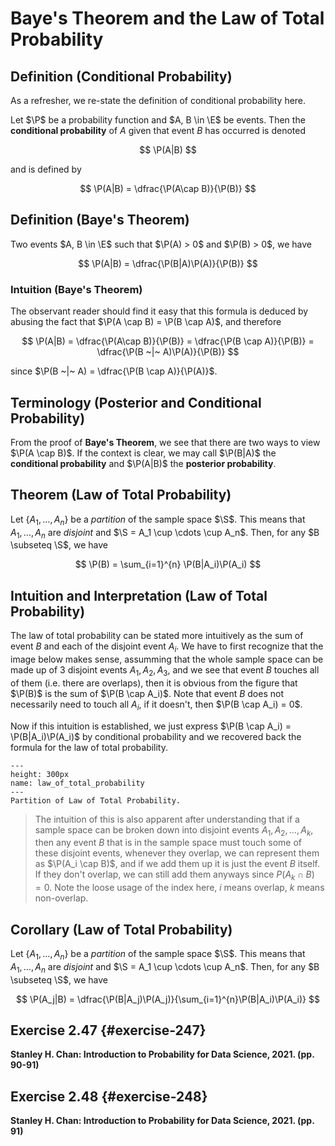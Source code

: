# Baye\'s Theorem and the Law of Total Probability

## Definition (Conditional Probability)

As a refresher, we re-state the definition of conditional probability
here.

Let $\P$ be a probability function and $A, B \in \E$ be events. Then the
**conditional probability** of $A$ given that event $B$ has occurred is
denoted

$$
\P(A|B)
$$

and is defined by

$$
\P(A|B) = \dfrac{\P(A\cap B)}{\P(B)}
$$

## Definition (Baye\'s Theorem)

Two events $A, B \in \E$ such that $\P(A) > 0$ and $\P(B) > 0$, we have

$$
\P(A|B) = \dfrac{\P(B|A)\P(A)}{\P(B)}
$$

### Intuition (Baye\'s Theorem)

The observant reader should find it easy that this formula is deduced by
abusing the fact that $\P(A \cap B) = \P(B \cap A)$, and therefore

$$
\P(A|B) = \dfrac{\P(A\cap B)}{\P(B)} = \dfrac{\P(B \cap A)}{\P(B)} = \dfrac{\P(B ~|~ A)\P(A)}{\P(B)}
$$

since $\P(B ~|~ A) = \dfrac{\P(B \cap A)}{\P(A)}$.

## Terminology (Posterior and Conditional Probability)

From the proof of **Baye\'s Theorem**, we see that there are two ways to
view $\P(A \cap B)$. If the context is clear, we may call $\P(B|A)$ the
**conditional probability** and $\P(A|B)$ the **posterior probability**.

## Theorem (Law of Total Probability)

Let $\{A_1, \ldots, A_n\}$ be a *partition* of the sample space $\S$.
This means that $A_1, \ldots, A_n$ are *disjoint* and
$\S = A_1 \cup \cdots \cup A_n$. Then, for any $B \subseteq \S$, we have

$$
\P(B) = \sum_{i=1}^{n} \P(B|A_i)\P(A_i)
$$


## Intuition and Interpretation (Law of Total Probability)

The law of total probability can be stated more intuitively as the sum
of event $B$ and each of the disjoint event $A_i$. We have to first
recognize that the image below makes sense, assumming that the whole
sample space can be made up of 3 disjoint events $A_1, A_2, A_3$, and we
see that event $B$ touches all of them (i.e. there are overlaps), then
it is obvious from the figure that $\P(B)$ is the sum of
$\P(B \cap A_i)$. Note that event $B$ does not necessarily need to touch
all $A_i$, if it doesn\'t, then $\P(B \cap A_i) = 0$.

Now if this intuition is established, we just express
$\P(B \cap A_i) = \P(B|A_i)\P(A_i)$ by conditional probability and we
recovered back the formula for the law of total probability.

```{figure} https://storage.googleapis.com/reighns/reighns_ml_projects/docs/probability_and_statistics/02_introduction_to_probability/law_of_total_probability.jpg
---
height: 300px
name: law_of_total_probability
---
Partition of Law of Total Probability.
```

> The intuition of this is also apparent after understanding that if a
> sample space can be broken down into disjoint events
> $A_1, A_2, \ldots, A_k$, then any event $B$ that is in the sample
> space must touch some of these disjoint events, whenever they overlap,
> we can represent them as $\P(A_i \cap B)$, and if we add them up it is
> just the event $B$ itself. If they don\'t overlap, we can still add
> them anyways since $P(A_k \cap B) = 0$. Note the loose usage of the
> index here, $i$ means overlap, $k$ means non-overlap.

## Corollary (Law of Total Probability)

Let $\{A_1, \ldots, A_n\}$ be a *partition* of the sample space $\S$.
This means that $A_1, \ldots, A_n$ are *disjoint* and
$\S = A_1 \cup \cdots \cup A_n$. Then, for any $B \subseteq \S$, we have

$$
\P(A_j|B) = \dfrac{\P(B|A_j)\P(A_j)}{\sum_{i=1}^{n}\P(B|A_i)\P(A_i)}
$$

## Exercise 2.47 {#exercise-247}

**Stanley H. Chan: Introduction to Probability for Data Science, 2021.
(pp. 90-91)**

## Exercise 2.48 {#exercise-248}

**Stanley H. Chan: Introduction to Probability for Data Science, 2021.
(pp. 91)**

